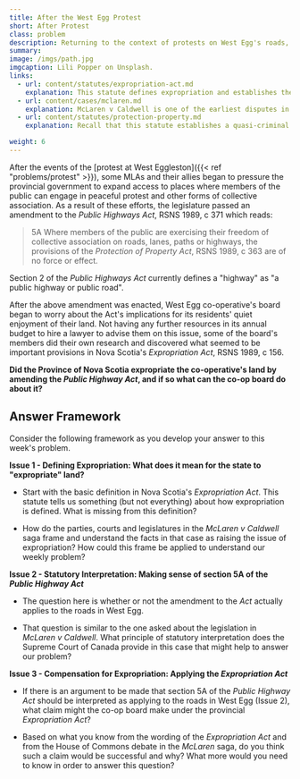 ```yaml
---
title: After the West Egg Protest
short: After Protest
class: problem
description: Returning to the context of protests on West Egg's roads, this problem looks a hypothetical legislative changes through the lens of expropriation. 
summary: 
image: /imgs/path.jpg
imgcaption: Lili Popper on Unsplash.
links:
  - url: content/statutes/expropriation-act.md
    explanation: This statute defines expropriation and establishes the right to compensation when expropriation is carried out by a statutory authority, such as provincial legislature or municipal council.
  - url: content/cases/mclaren.md
    explanation: McLaren v Caldwell is one of the earliest disputes in Canadian law about the power of governments to take away sticks from a property owner's bundle of rights. What principle(s) of interpretation found in this case could help the co-op board to resolve its legal questions? 
  - url: content/statutes/protection-property.md
    explanation: Recall that this statute establishes a quasi-criminal cause of action in trespass.

weight: 6
---
```


After the events of the [protest at West Eggleston]({{< ref "problems/protest" >}}), some MLAs and their allies began to pressure the provincial government to expand access to places where members of the public can engage in peaceful protest and other forms of collective association. As a result of these efforts, the legislature passed an amendment to the *Public Highways Act*, RSNS 1989, c 371 which reads:

> 5A Where members of the public are exercising their freedom of collective association on roads, lanes, paths or highways, the provisions of the *Protection of Property Act*, RSNS 1989, c 363 are of no force or effect. 

Section 2 of the *Public Highways Act* currently defines a "highway" as "a public highway or public road". 

After the above amendment was enacted, West Egg co-operative's board began to worry about the Act's implications for its residents' quiet enjoyment of their land. Not having any further resources in its annual budget to hire a lawyer to advise them on this issue, some of the board's members did their own research and discovered what seemed to be important provisions in Nova Scotia's *Expropriation Act*, RSNS 1989, c 156.

**Did the Province of Nova Scotia expropriate the co-operative's land by amending the *Public Highway Act*, and if so what can the co-op board do about it?**

## Answer Framework

Consider the following framework as you develop your answer to this week's problem.

**Issue 1 - Defining Expropriation: What does it mean for the state to "expropriate" land?**

- Start with the basic definition in Nova Scotia's *Expropriation Act*. This statute tells us something (but not everything) about how expropriation is defined. What is missing from this definition?

- How do the parties, courts and legislatures in the *McLaren v Caldwell* saga frame and understand the facts in that case as raising the issue of expropriation? How could this frame be applied to understand our weekly problem? 

**Issue 2 - Statutory Interpretation: Making sense of section 5A of the *Public Highway Act***

- The question here is whether or not the amendment to the *Act* actually applies to the roads in West Egg. 

- That question is similar to the one asked about the legislation in *McLaren v Caldwell*. What principle of statutory interpretation does the Supreme Court of Canada provide in this case that might help to answer our problem?

**Issue 3 - Compensation for Expropriation: Applying the *Expropriation Act***

- If there is an argument to be made that section 5A of the *Public Highway Act* should be interpreted as applying to the roads in West Egg (Issue 2), what claim might the co-op board make under the provincial *Expropriation Act*? 

- Based on what you know from the wording of the *Expropriation Act* and from the House of Commons debate in the *McLaren* saga, do you think such a claim would be successful and why? What more would you need to know in order to answer this question? 
